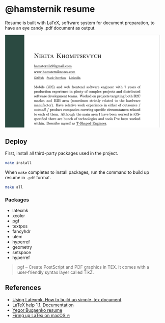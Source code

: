 # @hamsternik resume

Resume is built with LaTeX, software system for document preparation, to have an eye candy .pdf document as output.

![](img/1.2.0.png)

## Deploy

First, install all third-party packages used in the project.

```bash
make install
```

When `make` completes to install packages, run the command to build up resume in `.pdf` format.

```bash
make all
```

### Packages

- latexmk
- xcolor
- pgf
- textpos
- fancyhdr
- ulem
- hyperref
- geometry
- setspace
- hyperref

> pgf – Create PostScript and PDF graphics in TEX. It comes with a user-friendly syntax layer called TikZ.

## References

- [Using Latexmk. How to build up simple .tex document](https://mg.readthedocs.io/latexmk.html)
- [LaTeX help 1.1. Documentation](http://www.emerson.emory.edu/services/latex/latex_toc.html)
- [Yegor Bugaenko resume](https://github.com/yegor256/blog/blob/master/_latex/resume-boring.tex)
- [Firing up LaTex on macOS 🔥](https://gist.github.com/LucaCappelletti94/920186303d71c85e66e76ff989ea6b62)
